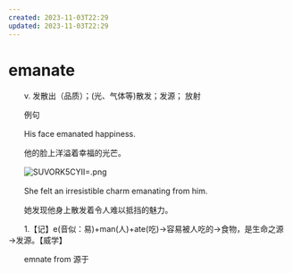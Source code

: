 ```yaml
---
created: 2023-11-03T22:29
updated: 2023-11-03T22:29
---
```

# emanate

　　v. 发散出（品质）；(光、气体等)散发；发源； 放射

　　例句

　　His face emanated happiness.

　　他的脸上洋溢着幸福的光芒。

　　![SUVORK5CYII=.png](image1-20230708221749-1p2jyhs.png)

　　She felt an irresistible charm emanating from him.

　　她发现他身上散发着令人难以抵挡的魅力。

　　1.【记】e(音似：易)+man(人)+ate(吃)→容易被人吃的→食物，是生命之源→发源。【威学】

　　emnate from 源于

